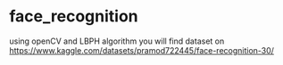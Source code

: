 # face_recognition
using openCV and LBPH algorithm
you will find dataset on https://www.kaggle.com/datasets/pramod722445/face-recognition-30/


